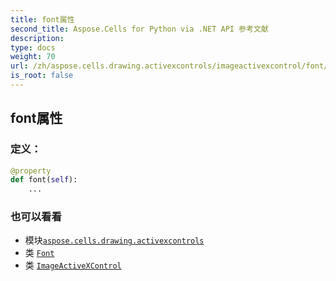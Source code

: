 ```yaml
---
title: font属性
second_title: Aspose.Cells for Python via .NET API 参考文献
description:
type: docs
weight: 70
url: /zh/aspose.cells.drawing.activexcontrols/imageactivexcontrol/font/
is_root: false
---
```

## font属性
### 定义：
```python
@property
def font(self):
    ...
```

### 也可以看看
* 模块[`aspose.cells.drawing.activexcontrols`](../../)
* 类 [`Font`](/cells/python-net/zh/aspose.cells/font)
* 类 [`ImageActiveXControl`](/cells/python-net/zh/aspose.cells.drawing.activexcontrols/imageactivexcontrol)

